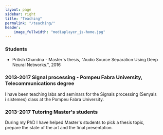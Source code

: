 ```yaml
---
layout: page
sidebar: right
title: "Teaching"
permalink: "/teaching/"
header:
    image_fullwidth: "mediaplayer_js-home.jpg"
---
```


### Students
* Pritish Chandna - Master's thesis, "Audio Source Separation Using Deep Neural Networks.", 2016 


### 2013-2017 Signal processing - Pompeu Fabra University, Telecommunications degree
I have been teaching labs and seminars for the Signals processing (Senyals i sistemes) class at the Pompeu Fabra University. 


### 2013-2017 Tutoring Master's students
During my PhD I have helped Master's students to pick a thesis topic, prepare the state of the art and the final presentation.

 [1]: #